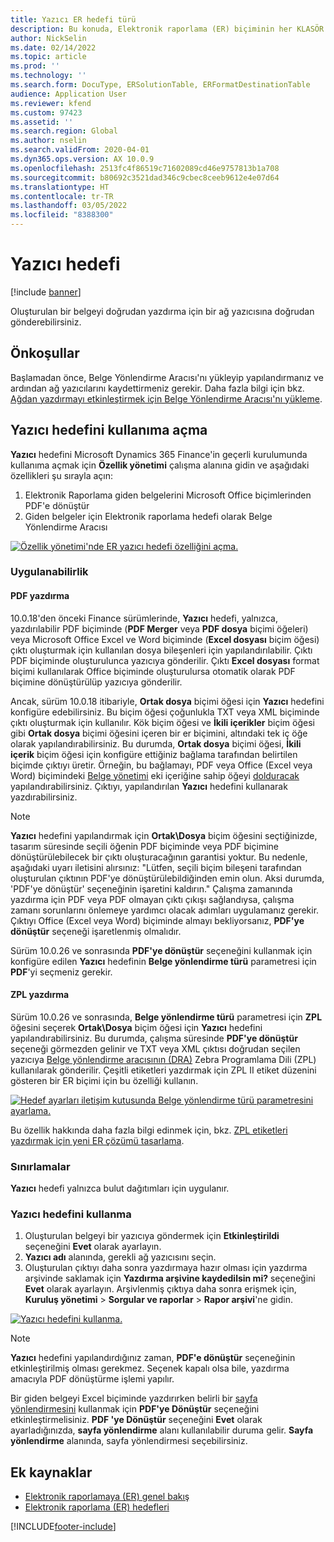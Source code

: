 ```yaml
---
title: Yazıcı ER hedefi türü
description: Bu konuda, Elektronik raporlama (ER) biçiminin her KLASÖR veya DOSYA bileşeni için yazıcı hedefini nasıl yapılandırabileceğiniz açıklanmaktadır.
author: NickSelin
ms.date: 02/14/2022
ms.topic: article
ms.prod: ''
ms.technology: ''
ms.search.form: DocuType, ERSolutionTable, ERFormatDestinationTable
audience: Application User
ms.reviewer: kfend
ms.custom: 97423
ms.assetid: ''
ms.search.region: Global
ms.author: nselin
ms.search.validFrom: 2020-04-01
ms.dyn365.ops.version: AX 10.0.9
ms.openlocfilehash: 2513fc4f86519c71602089cd46e9757813b1a708
ms.sourcegitcommit: b80692c3521dad346c9cbec8ceeb9612e4e07d64
ms.translationtype: HT
ms.contentlocale: tr-TR
ms.lasthandoff: 03/05/2022
ms.locfileid: "8388300"
---
```

# <a name="printer-destination"></a><a name="PrinterDestinationType"></a>Yazıcı hedefi

[!include [banner](../includes/banner.md)]

Oluşturulan bir belgeyi doğrudan yazdırma için bir ağ yazıcısına doğrudan gönderebilirsiniz.

## <a name="prerequisites"></a>Önkoşullar

Başlamadan önce, Belge Yönlendirme Aracısı'nı yükleyip yapılandırmanız ve ardından ağ yazıcılarını kaydettirmeniz gerekir. Daha fazla bilgi için bkz. [Ağdan yazdırmayı etkinleştirmek için Belge Yönlendirme Aracısı'nı yükleme](./install-document-routing-agent.md).

## <a name="make-the-printer-destination-available"></a>Yazıcı hedefini kullanıma açma

**Yazıcı** hedefini Microsoft Dynamics 365 Finance'in geçerli kurulumunda kullanıma açmak için **Özellik yönetimi** çalışma alanına gidin ve aşağıdaki özellikleri şu sırayla açın:

1. Elektronik Raporlama giden belgelerini Microsoft Office biçimlerinden PDF'e dönüştür
2. Giden belgeler için Elektronik raporlama hedefi olarak Belge Yönlendirme Aracısı

[![Özellik yönetimi'nde ER yazıcı hedefi özelliğini açma.](./media/ER_Destinations-EnablePrinterDestinationFeature.png)](./media/ER_Destinations-EnablePrinterDestinationFeature.png)

### <a name="applicability"></a>Uygulanabilirlik

#### <a name="pdf-printing"></a>PDF yazdırma

10.0.18'den önceki Finance sürümlerinde, **Yazıcı** hedefi, yalnızca, yazdırılabilir PDF biçiminde (**PDF Merger** veya **PDF dosya** biçimi öğeleri) veya Microsoft Office Excel ve Word biçiminde (**Excel dosyası** biçim öğesi) çıktı oluşturmak için kullanılan dosya bileşenleri için yapılandırılabilir. Çıktı PDF biçiminde oluşturulunca yazıcıya gönderilir. Çıktı **Excel dosyası** format biçimi kullanılarak Office biçiminde oluşturulursa otomatik olarak PDF biçimine dönüştürülüp yazıcıya gönderilir.

Ancak, sürüm 10.0.18 itibariyle, **Ortak dosya** biçimi öğesi için **Yazıcı** hedefini konfigüre edebilirsiniz. Bu biçim öğesi çoğunlukla TXT veya XML biçiminde çıktı oluşturmak için kullanılır. Kök biçim öğesi ve **İkili içerikler** biçim öğesi gibi **Ortak dosya** biçimi öğesini içeren bir er biçimini, altındaki tek iç öğe olarak yapılandırabilirsiniz. Bu durumda, **Ortak dosya** biçimi öğesi, **İkili içerik** biçim öğesi için konfigüre ettiğiniz bağlama tarafından belirtilen biçimde çıktıyı üretir. Örneğin, bu bağlamayı, PDF veya Office (Excel veya Word) biçimindeki [Belge yönetimi](../../fin-ops/organization-administration/configure-document-management.md) eki içeriğine sahip öğeyi [dolduracak](tasks/er-document-management-files-5.md#modify-the-format-to-populate-attachments-into-generating-messages-in-binary-format) yapılandırabilirsiniz. Çıktıyı, yapılandırılan **Yazıcı** hedefini kullanarak yazdırabilirsiniz. 

> [!NOTE]
> **Yazıcı** hedefini yapılandırmak için **Ortak\\Dosya** biçim öğesini seçtiğinizde, tasarım süresinde seçili öğenin PDF biçiminde veya PDF biçimine dönüştürülebilecek bir çıktı oluşturacağının garantisi yoktur. Bu nedenle, aşağıdaki uyarı iletisini alırsınız: "Lütfen, seçili biçim bileşeni tarafından oluşturulan çıktının PDF'ye dönüştürülebildiğinden emin olun. Aksi durumda, 'PDF'ye dönüştür' seçeneğinin işaretini kaldırın." Çalışma zamanında yazdırma için PDF veya PDF olmayan çıktı çıkışı sağlandıysa, çalışma zamanı sorunlarını önlemeye yardımcı olacak adımları uygulamanız gerekir. Çıktıyı Office (Excel veya Word) biçiminde almayı bekliyorsanız, **PDF'ye dönüştür** seçeneği işaretlenmiş olmalıdır.
>
> Sürüm 10.0.26 ve sonrasında **PDF'ye dönüştür** seçeneğini kullanmak için konfigüre edilen **Yazıcı** hedefinin **Belge yönlendirme türü** parametresi için **PDF**'yi seçmeniz gerekir.

#### <a name="zpl-printing"></a>ZPL yazdırma

Sürüm 10.0.26 ve sonrasında, **Belge yönlendirme türü** parametresi için **ZPL** öğesini seçerek **Ortak\\Dosya** biçim öğesi için **Yazıcı** hedefini yapılandırabilirsiniz. Bu durumda, çalışma süresinde **PDF'ye dönüştür** seçeneği görmezden gelinir ve TXT veya XML çıktısı doğrudan seçilen yazıcıya [Belge yönlendirme aracısının (DRA)](install-document-routing-agent.md) Zebra Programlama Dili (ZPL) kullanılarak gönderilir. Çeşitli etiketleri yazdırmak için ZPL II etiket düzenini gösteren bir ER biçimi için bu özelliği kullanın.

[![Hedef ayarları iletişim kutusunda Belge yönlendirme türü parametresini ayarlama.](./media/ER_Destinations-SetDocumentRoutingType.png)](./media/ER_Destinations-SetDocumentRoutingType.png)

Bu özellik hakkında daha fazla bilgi edinmek için, bkz. [ZPL etiketleri yazdırmak için yeni ER çözümü tasarlama](er-design-zpl-labels.md).

### <a name="limitations"></a>Sınırlamalar

**Yazıcı** hedefi yalnızca bulut dağıtımları için uygulanır.

### <a name="use-the-printer-destination"></a>Yazıcı hedefini kullanma

1. Oluşturulan belgeyi bir yazıcıya göndermek için **Etkinleştirildi** seçeneğini **Evet** olarak ayarlayın.
2. **Yazıcı adı** alanında, gerekli ağ yazıcısını seçin.
3. Oluşturulan çıktıyı daha sonra yazdırmaya hazır olması için yazdırma arşivinde saklamak için **Yazdırma arşivine kaydedilsin mi?** seçeneğini **Evet** olarak ayarlayın. Arşivlenmiş çıktıya daha sonra erişmek için, **Kuruluş yönetimi** \> **Sorgular ve raporlar** \> **Rapor arşivi**'ne gidin.

[![Yazıcı hedefini kullanma.](./media/ER_Destinations-PrinterDestination.png)](./media/ER_Destinations-PrinterDestination.png)

> [!NOTE]
> **Yazıcı** hedefini yapılandırdığınız zaman, **PDF'e dönüştür** seçeneğinin etkinleştirilmiş olması gerekmez. Seçenek kapalı olsa bile, yazdırma amacıyla PDF dönüştürme işlemi yapılır.

Bir giden belgeyi Excel biçiminde yazdırırken belirli bir [sayfa yönlendirmesini](electronic-reporting-destinations.md#SelectPdfPageOrientation) kullanmak için **PDF'ye Dönüştür** seçeneğini etkinleştirmelisiniz. **PDF 'ye Dönüştür** seçeneğini **Evet** olarak ayarladığınızda, **sayfa yönlendirme** alanı kullanılabilir duruma gelir. **Sayfa yönlendirme** alanında, sayfa yönlendirmesi seçebilirsiniz.

## <a name="additional-resources"></a>Ek kaynaklar

- [Elektronik raporlamaya (ER) genel bakış](general-electronic-reporting.md)
- [Elektronik raporlama (ER) hedefleri](electronic-reporting-destinations.md)


[!INCLUDE[footer-include](../../../includes/footer-banner.md)]
